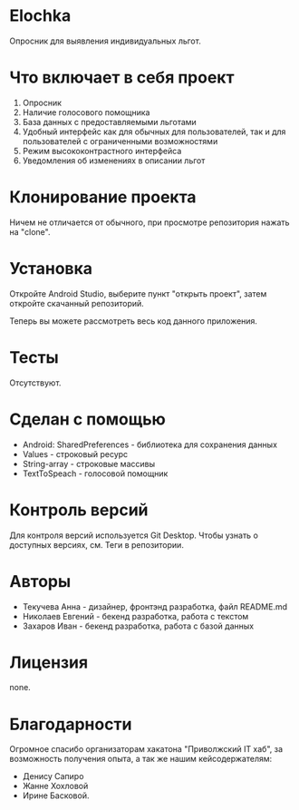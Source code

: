 # Elochka
 Опросник для выявления индивидуальных льгот.
 
 # Что включает в себя проект
 1. Опросник
 2. Наличие голосового помощника
 3. База данных с предоставляемыми льготами
 4. Удобный интерфейс как для обычных для пользователей, так и для пользователей с ограниченными возможностями
 5. Режим высококонтрастного интерфейса
 6. Уведомления об изменениях в описании льгот
 
 # Клонирование проекта
 Ничем не отличается от обычного, при просмотре репозитория нажать на "clone". 
 
 # Установка
 Откройте Android Studio, выберите пункт "открыть проект", затем откройте скачанный репозиторий.
 
 Теперь вы можете рассмотреть весь код данного приложения.
 
 # Тесты
 
 Отсутствуют.

# Сделан с помощью
- Android: SharedPreferences - библиотека для сохранения данных
- Values - строковый ресурс
- String-array - строковые массивы
- TextToSpeach - голосовой помощник

# Контроль версий
Для контроля версий используется Git Desktop. Чтобы узнать о доступных версиях, см. Теги в репозитории.

# Авторы
- Текучева Анна - дизайнер, фронтэнд разработка, файл README.md
- Николаев Евгений - бекенд разработка, работа с текстом
- Захаров Иван - бекенд разработка, работа с базой данных

# Лицензия 
none.

# Благодарности
Огромное спасибо организаторам хакатона "Приволжский IT хаб", за возможность получения опыта, 
а так же нашим кейсодержателям: 
- Денису Сапиро
- Жанне Хохловой
- Ирине Басковой.
